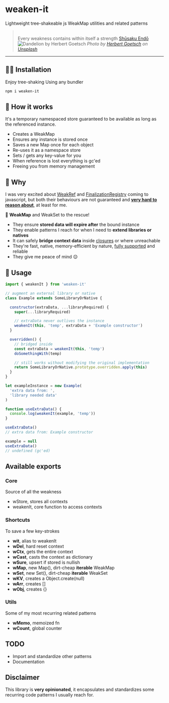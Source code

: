 # weaken-it

Lightweight tree-shakeable js WeakMap utilities and related patterns

> \
> Every weakness contains within itself a strength
> [Shūsaku Endō](https://it.wikipedia.org/wiki/Shūsaku_Endō)
> \
> ![Dandelion by Herbert Goetsch](https://images.unsplash.com/photo-1544954412-78da2cfa1a0c?&auto=format&fit=crop&h=400&w=800&q=80)
*Photo by [Herbert Goetsch](https://unsplash.com/photos/SGKQh9wNgAk/) on [Unsplash](https://unsplash.com/photos/SGKQh9wNgAk)*

---

## :man_technologist: Installation

Enjoy tree-shaking Using any bundler

```bash
npm i weaken-it
```

## :wrench: How it works

It's a temporary namespaced store guaranteed to be available as long as the referenced instance.

* Creates a WeakMap
* Ensures any instance is stored once
* Saves a new Map once for each object
* Re-uses it as a namespace store
* Sets / gets any key-value for you
* When reference is lost everything is gc'ed
* Freeing you from memory management

## :thinking: Why

I was very excited about [WeakRef](https://developer.mozilla.org/en-US/docs/Web/JavaScript/Reference/Global_Objects/WeakRef#avoid_where_possible) and [FinalizationRegistry](https://developer.mozilla.org/en-US/docs/Web/JavaScript/Reference/Global_Objects/FinalizationRegistry#avoid_where_possible) coming to javascript, but both their behaviours are not guaranteed and **[very  hard to reason about](https://developer.mozilla.org/en-US/docs/Web/JavaScript/Memory_management#weakrefs_and_finalizationregistry)**, at least for me.

:ring_buoy: **WeakMap** and WeakSet to the rescue!

* They ensure **stored data will expire after** the bound instance
* They enable patterns I reach for when I need to **extend libraries or natives**
* It can safely **bridge context data** inside [closures](https://blog.logrocket.com/escape-memory-leaks-javascript/) or where unreachable
* They're fast, native, memory-efficient by nature, [fully supported](https://developer.mozilla.org/en-US/docs/Web/JavaScript/Reference/Global_Objects/WeakMap#browser_compatibility) and reliable
* They give me peace of mind :relieved:

## :muscle: Usage

```js
import { weakenIt } from 'weaken-it'

// augment an external library or native
class Example extends SomeLibraryOrNative {

  constructor(extraData, ...libraryRequired) {
    super(...libraryRequired)

    // extraData never outlives the instance
    weakenIt(this, 'temp', extraData + 'Example constructor')
  }

  overridden() {
    // bridged inside
    const extraData = weakenIt(this, 'temp')    
    doSomethingWith(temp)

    // still works without modifying the original implementation
    return SomeLibraryOrNative.prototype.overridden.apply(this)
  }
}

let exampleInstance = new Example(
  'extra data from: ',
  'library needed data'
)

function useExtraData() {
  console.log(weakenIt(example, 'temp'))
}

useExtraData()
// extra data from: Example constructor

example = null 
useExtraData()
// undefined (gc'ed)
```

## Available exports

### Core

Source of all the weakness

* wStore, stores all contexts
* weakenIt, core function to access contexts

### Shortcuts

To save a few key-strokes

* **wit**, alias to weakenIt
* **wDel**, hard reset context
* **wCtx**, gets the entire context
* **wCast**, casts the context as dictionary
* **wSure**, upsert if stored is nullish
* **wMap**, new Map(), dirt-cheap **iterable** WeakMap
* **wSet**, new Set(), dirt-cheap **iterable** WeakSet
* **wKV**, creates a Object.create(null)
* **wArr**, creates []
* **wObj**, creates {}

### Utils

Some of my most recurring related patterns

* **wMemo**, memoized fn
* **wCount**, global counter

## TODO

* Import and standardize other patterns
* Documentation

## Disclaimer

This library is **very opinionated**, it encapsulates and standardizes some recurring code patterns I usually reach for.
